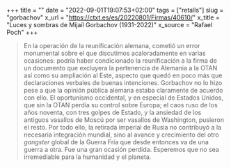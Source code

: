 +++
title = ""
date = "2022-09-01T19:07:53+02:00"
tags = ["retalls"]
slug = "gorbachov"
x_url = "https://ctxt.es/es/20220801/Firmas/40610/"
x_title = "Luces y sombras de Mijaíl Gorbachov (1931-2022)"
x_source = "Rafael Poch"
+++


> En la operación de la reunificación alemana, cometió un error monumental sobre el que discutimos acaloradamente en varias ocasiones: podría haber condicionado la reunificación a la firma de un documento que excluyera la pertenencia de Alemania a la OTAN así como su ampliación al Este, aspecto que quedó en poco más que declaraciones verbales de buenas intenciones. Gorbachov no lo hizo pese a que la opinión pública alemana estaba claramente de acuerdo con ello. El oportunismo occidental, y en especial de Estados Unidos, que sin la OTAN perdía su control sobre Europa; el caos ruso de los años noventa, con tres golpes de Estado, y la ansiedad de los antiguos vasallos de Moscú por ser vasallos de Washington, pusieron el resto. Por todo ello, la retirada imperial de Rusia no contribuyó a la necesaria integración mundial, sino al avance y crecimiento del otro *gangster* global de la Guerra Fría que desde entonces va de una guerra a otra. Fue una gran ocasión perdida. Esperemos que no sea irremediable para la humanidad y el planeta.

